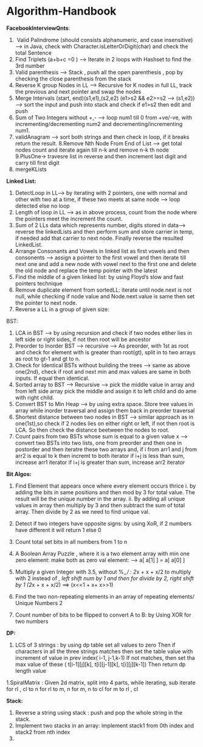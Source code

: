 # Algorithm-Handbook

**FacebookInterviewQnts**:
  1.  Valid Palindrome (should consists alphanumeric, and case insensitive) —> in Java, check with Character.isLetterOrDigit(char) and check the total           Sentence
  2. Find Triplets (a+b+c =0 ) —> Iterate in 2 loops with Hashset to find the 3rd number 
  3. Valid parenthesis —> Stack , push all the open parenthesis , pop by checking the close parenthesis from the stack
  4. Reverse K group Nodes in LL —> Recursive for K nodes in full LL, track the previous and next pointer and swap the nodes
  5. Merge Intervals (start, end)(s1,e1),(s2,e2) (e1>s2 && e2>=s2 —> (s1,e2)) —>  sort the input and push into stack and check if e1>s2 then edit and push
  6. Sum of Two Integers without +,- --> loop num1 till 0 from +ve/-ve, with incrementing/decrementing num2 and decrementing/incrementing num1.
  7. validAnagram --> sort both strings and then check in loop, if it breaks return the result.
  8.Remove Nth Node From End of List --> get total nodes count and iterate again till n-k and remove n-k th node
  9.PlusOne-> travesre list in reverse and then increment last digit and carry till first digit 
  10. mergeKLists 
 
**Linked List:**
 1. DetectLoop in LL--> by iterating with 2 pointers, one with normal and other with two at a time, if these two meets at same node --> loop detected else no loop 
 2. Length of loop in LL --> as in above process, count from the node where the pointers meet the increment the count.
 3. Sum of 2 LLs data which represents number, digits stored in data--> reverse the linkedLists and then perform sum and store carrier in temp, if needed add that        carrier to next node. Finally reverse the resulted LinkedList.
 4. Arrange Consonants and Vowels  in linked list as first vowels and then consonents --> 
                  assign a pointer to the first vowel and then iterate till next one and
                  add a new node with vowel next to the first one and 
                  delete the old node and
                  replace the temp pointer with the latest
5. Find the middle of a given linked list: by using Floyd’s slow and fast pointers technique
6. Remove duplicate element from sortedLL: iterate until node.next is not null, while checking if node value and Node.next.value is same then set the pointer to next node.        
7. Reverse a LL in a group of given size: 
  
BST:
 1. LCA in BST --> by using recursion and check if two nodes either lies in left side or right sides, if not then root will be ancestor
 2. Preorder to Inorder BST --> recursive --> As preorder, with 1st as root and check for element with is greater than root(gt), split in to two arrays as root to gt-1 and gt to n.
 3. Check for Identical BSTs without building the trees --> same as above one(2nd), check if root and next min and max values are same in both inputs. If equal then identical.
 4. Sorted array to BST --> Recursive --> pick the middle value in array and from left side array pick the middle and assign it to left child and do ame with right child.
 5. Convert BST to Min Heap --> by using extra space. Store tree values in array while inorder traversal and assign them back in preorder traversal
 6. Shortest distance between two nodes in BST --> similar approach as in one(1st),so check if 2 nodes lies on either right or left, if not then root is LCA. So then check the distance beetween the nodes to root.
 7. Count pairs from two BSTs whose sum is equal to a given value x --> convert two BSTs into two lists, one from preorder and then one in postorder and then iteratre these two arrays and, if i from arr1 and j from arr2 is equal to k then incremt to both iterator
                       if i+j is less than sum, increase arr1 iterator
                       if i+j is greater than sum, increase arr2 iterator

**Bit Algos:**

 1. Find Element that appears once where every element occurs thrice
        i. by adding the bits in same positions and then mod by 3 for total value. The result will be the unique number in the array.
        ii. By adding all unique values in array then multiply by 3 and then subtract the sum of total array. Then divide by 2 as we need to find unique val.
 2. Detect if two integers have opposite signs: by using XoR, if 2 numbers have different it will return 1 else 0
 3. Count total set bits in all numbers from 1 to n
 4. A Boolean Array Puzzle , where it is a two element array with min one zero element: make both as zero val element:
        --> a[ a[1] ] = a[ a[0] ]
 5. Multiply a given Integer with 3.5, without %,*,/ : 2*x + x + x/2
        to multiply with 2 instead of *, left shift num by 1 and then for divide by 2, right shift by 1
        (2*x + x + x/2) ==> (x<<1 + x+ x>>1)
 6. Find the two non-repeating elements in an array of repeating elements/ Unique Numbers 2

 7. Count number of bits to be flipped to convert A to B: by Using XOR for two numbers
  
**DP:**
 1. LCS of 3 strings : by using dp table set all values to zero
                       Then if characters in all the three strings matches then set the table value with increment of value in prev index( i-1, j-1,k-1)
                        If not matches, then set tha max value of these ( t[i-1][j][k], t[i][j-1][k], t[i][j][k-1]) 
                        Then return dp length value

1.SpiralMatrix : Given 2d matrix, split into 4 parts, while iterating, sub iterate
                  for rl , cl to n
                  for rl to m, n
                  for m, n to cl
                  for m to rl , cl
                  
**Stack:**
1. Reverse a string using stack : push and pop the whole string in the stack.
2. Implement two stacks in an array: implement stack1 from 0th index and stack2 from nth index
3. 
